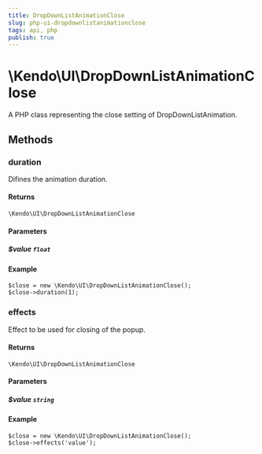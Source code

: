 ```yaml
---
title: DropDownListAnimationClose
slug: php-ui-dropdownlistanimationclose
tags: api, php
publish: true
---
```


# \Kendo\UI\DropDownListAnimationClose

A PHP class representing the close setting of DropDownListAnimation.


## Methods

### duration
Difines the animation duration.

#### Returns
`\Kendo\UI\DropDownListAnimationClose`

#### Parameters

##### $value `float`



#### Example 
    $close = new \Kendo\UI\DropDownListAnimationClose();
    $close->duration(1);

### effects
Effect to be used for closing of the popup.

#### Returns
`\Kendo\UI\DropDownListAnimationClose`

#### Parameters

##### $value `string`



#### Example 
    $close = new \Kendo\UI\DropDownListAnimationClose();
    $close->effects('value');

